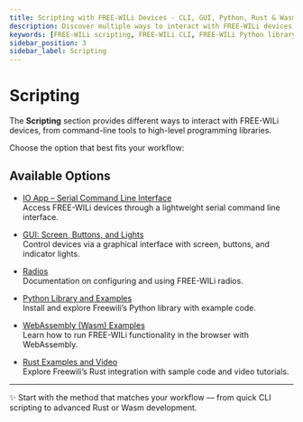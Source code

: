 ```yaml
---
title: Scripting with FREE-WILi Devices - CLI, GUI, Python, Rust & Wasm
description: Discover multiple ways to interact with FREE-WILi devices through scripting. Use CLI via IO App, GUI controls, Python libraries, Rust, or WebAssembly examples to automate and extend device functionality.
keywords: [FREE-WILi scripting, FREE-WILi CLI, FREE-WILi Python library, FREE-WILi Rust examples, FREE-WILi WebAssembly, FREE-WILi Wasm, FREE-WILi GUI control, FREE-WILi radios, FREE-WILi automation, FREE-WILi command line interface]
sidebar_position: 3
sidebar_label: Scripting
---
```


# Scripting

The **Scripting** section provides different ways to interact with FREE-WILi devices, from command-line tools to high-level programming libraries.  

Choose the option that best fits your workflow:

## Available Options

- [IO App – Serial Command Line Interface](./io-app/)  
  Access FREE-WILi devices through a lightweight serial command line interface.

- [GUI: Screen, Buttons, and Lights](../scripting/gui-screen-buttons-and-lights/)  
  Control devices via a graphical interface with screen, buttons, and indicator lights.

- [Radios](../scripting/radios/)  
  Documentation on configuring and using FREE-WILi radios.

- [Python Library and Examples](https://freewili.github.io/freewili-python/index.html#installation)  
  Install and explore Freewili’s Python library with example code.

- [WebAssembly (Wasm) Examples](https://github.com/freewili/wasm-examples)  
  Learn how to run FREE-WILi functionality in the browser with WebAssembly.

- [Rust Examples and Video](https://github.com/freewili/freewili-finder-rs)  
  Explore Freewili’s Rust integration with sample code and video tutorials.

---

✨ Start with the method that matches your workflow — from quick CLI scripting to advanced Rust or Wasm development.